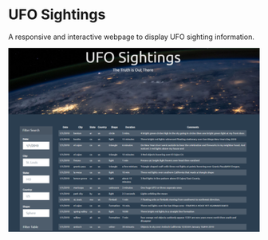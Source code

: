# UFO Sightings
A responsive and interactive webpage to display UFO sighting information.

![Screenshot](static/images/webpage.png)

